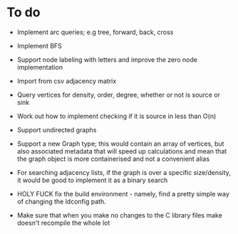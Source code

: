 # To do

- Implement arc queries; e.g tree, forward, back, cross

- Implement BFS 

- Support node labeling with letters and improve the zero node implementation

- Import from csv adjacency matrix 

- Query vertices for density, order, degree, whether or not is source or sink

- Work out how to implement checking if it is source in less than O(n)

- Support undirected graphs

- Support a new Graph type; this would contain an array of vertices, but 
also associated metadata that will speed up calculations and mean that the 
graph object is more containerised and not a convenient alias

- For searching adjacency lists, if the graph is over a specific size/density,
it would be good to implement it as a binary search

- HOLY FUCK fix the build environment - namely, find a pretty simple way of
changing the ldconfig path. 

- Make sure that when you make no changes to the C library files make doesn't 
recompile the whole lot
